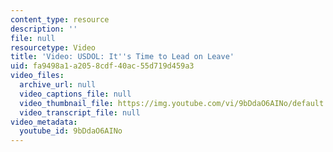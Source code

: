 ```yaml
---
content_type: resource
description: ''
file: null
resourcetype: Video
title: 'Video: USDOL: It''s Time to Lead on Leave'
uid: fa9498a1-a205-8cdf-40ac-55d719d459a3
video_files:
  archive_url: null
  video_captions_file: null
  video_thumbnail_file: https://img.youtube.com/vi/9bDdaO6AINo/default.jpg
  video_transcript_file: null
video_metadata:
  youtube_id: 9bDdaO6AINo
---
```

